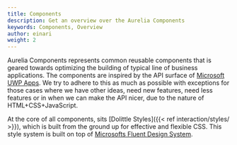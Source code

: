```yaml
---
title: Components
description: Get an overview over the Aurelia Components
keywords: Components, Overview
author: einari
weight: 2
---
```

Aurelia Components represents common reusable components that is geared towards
optimizing the building of typical line of business applications. The components
are inspired by the API surface of [Microsoft UWP Apps](https://docs.microsoft.com/en-us/windows/uwp/design/controls-and-patterns/).
We try to adhere to this as much as possible with exceptions for those cases where
we have other ideas, need new features, need less features or in when we can
make the API nicer, due to the nature of HTML+CSS+JavaScript.

At the core of all components, sits [Dolittle Styles]({{< ref interaction/styles/ >}}), which is built from the ground
up for effective and flexible CSS. This style system is built on top of
[Microsofts Fluent Design System](https://www.microsoft.com/design/fluent/).
